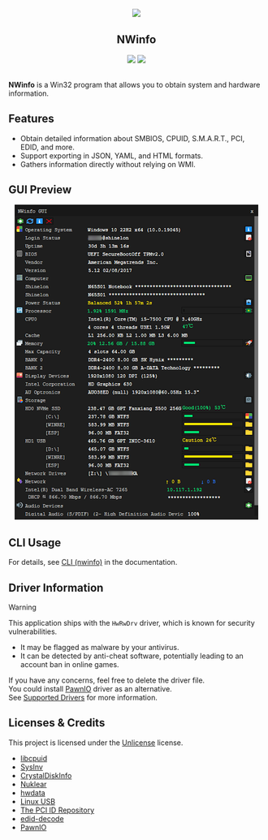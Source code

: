 ﻿<br />
<div align="center">
  <img src="./docs/images/icon.ico">
  <h2 align="center">NWinfo</h2>
  <div align="center">
    <img src="https://img.shields.io/github/license/a1ive/nwinfo?label=LICENSE&color=ad1453">
    <img src="https://img.shields.io/github/downloads/a1ive/nwinfo/total?label=DOWNLOADS&color=blue">
  </div>
</div>
<br />

**NWinfo** is a Win32 program that allows you to obtain system and hardware information.

## Features
* Obtain detailed information about SMBIOS, CPUID, S.M.A.R.T., PCI, EDID, and more.
* Support exporting in JSON, YAML, and HTML formats.
* Gathers information directly without relying on WMI.

## GUI Preview

<div align="center">
  <img src="./docs/images/demo.png">
</div>

## CLI Usage

For details, see [CLI (nwinfo)](./docs/README.md#cli-nwinfo) in the documentation.

## Driver Information

> [!WARNING]
>
> This application ships with the `HwRwDrv` driver, which is known for security vulnerabilities.
>
> *   It may be flagged as malware by your antivirus.
> *   It can be detected by anti-cheat software, potentially leading to an account ban in online games.
>
> If you have any concerns, feel free to delete the driver file.  
> You could install [PawnIO](https://pawnio.eu/) driver as an alternative.  
> See [Supported Drivers](./docs/README.md#supported-drivers) for more information.  

## Licenses & Credits

This project is licensed under the [Unlicense](https://unlicense.org/) license.

* [libcpuid](https://libcpuid.sourceforge.net)
* [SysInv](https://github.com/cavaliercoder/sysinv)
* [CrystalDiskInfo](https://github.com/hiyohiyo/CrystalDiskInfo)
* [Nuklear](https://github.com/Immediate-Mode-UI/Nuklear)
* [hwdata](https://github.com/vcrhonek/hwdata)
* [Linux USB](http://www.linux-usb.org)
* [The PCI ID Repository](https://pci-ids.ucw.cz)
* [edid-decode](https://git.linuxtv.org/v4l-utils.git/tree/utils/edid-decode)
* [PawnIO](https://pawnio.eu/)

